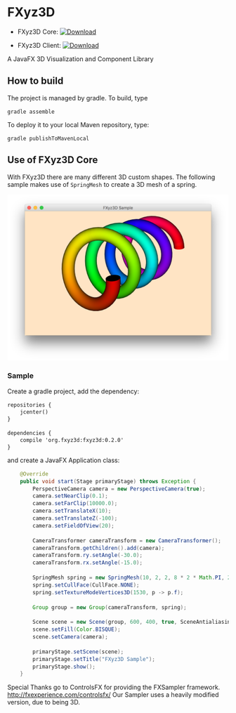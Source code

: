 FXyz3D
======

 - FXyz3D Core: 
 [ ![Download](https://api.bintray.com/packages/jpereda/FXyz3D/fxyz3d/images/download.svg) ](https://bintray.com/jpereda/FXyz3D/fxyz3d/_latestVersion)

 - FXyz3D Client: 
[ ![Download](https://api.bintray.com/packages/jpereda/FXyz3D/fxyz3d-client/images/download.svg) ](https://bintray.com/jpereda/FXyz3D/fxyz3d-client/_latestVersion)

A JavaFX 3D Visualization and Component Library

## How to build

The project is managed by gradle. To build, type

	gradle assemble

To deploy it to your local Maven repository, type:

	gradle publishToMavenLocal

## Use of FXyz3D Core

With FXyz3D there are many different 3D custom shapes. The following sample makes use of `SpringMesh` to create 
a 3D mesh of a spring.

![](/resources/SpringMesh.png)

### Sample

Create a gradle project, add the dependency:

```
repositories {
    jcenter()
}

dependencies {
    compile 'org.fxyz3d:fxyz3d:0.2.0'
}
```

and create a JavaFX Application class: 

```java
    @Override
    public void start(Stage primaryStage) throws Exception {
        PerspectiveCamera camera = new PerspectiveCamera(true);        
        camera.setNearClip(0.1);
        camera.setFarClip(10000.0);
        camera.setTranslateX(10);
        camera.setTranslateZ(-100);
        camera.setFieldOfView(20);
        
        CameraTransformer cameraTransform = new CameraTransformer();
        cameraTransform.getChildren().add(camera);
        cameraTransform.ry.setAngle(-30.0);
        cameraTransform.rx.setAngle(-15.0);
        
        SpringMesh spring = new SpringMesh(10, 2, 2, 8 * 2 * Math.PI, 200, 100, 0, 0);
        spring.setCullFace(CullFace.NONE);
        spring.setTextureModeVertices3D(1530, p -> p.f);
        
        Group group = new Group(cameraTransform, spring);
        
        Scene scene = new Scene(group, 600, 400, true, SceneAntialiasing.BALANCED);
        scene.setFill(Color.BISQUE);
        scene.setCamera(camera);
        
        primaryStage.setScene(scene);
        primaryStage.setTitle("FXyz3D Sample");
        primaryStage.show();
    }
```


Special Thanks go to ControlsFX for providing the FXSampler framework.
http://fxexperience.com/controlsfx/
Our Sampler uses a heavily modified version, due to being 3D.
